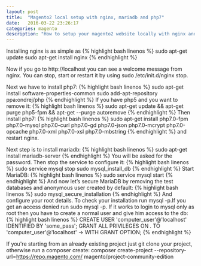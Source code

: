 ```yaml
---
layout: post
title:  "Magento2 local setup with nginx, mariadb and php7"
date:   2016-03-22 23:26:17
categories: magento
description: "How to setup your magento2 website locally with nginx and php7 if you're using a Linux distro (like ubuntu or debian)."
---
```

Installing nginx is as simple as
{% highlight bash linenos %}
sudo apt-get update
sudo apt-get install nginx
{% endhighlight %}

Now if you go to http://localhost you can see a welcome message from nginx. You can stop, start or restart it by using <span class="code">sudo /etc/init.d/nginx stop.</span>

Next we have to install php7:
{% highlight bash linenos %}
sudo apt-get install software-properties-common
sudo add-apt-repository ppa:ondrej/php
{% endhighlight %}
If you have php5 and you want to remove it:
{% highlight bash linenos %}
sudo apt-get update && apt-get purge php5-fpm && apt-get --purge autoremove
{% endhighlight %}
Then install php7:
{% highlight bash linenos %}
sudo apt-get install php7.0-fpm php7.0-mysql php7.0-curl php7.0-gd php7.0-json php7.0-mcrypt php7.0-opcache php7.0-xml php7.0-xsl php7.0-mbstring
{% endhighlight %}
and restart nginx.

Next step is to install mariadb:
{% highlight bash linenos %}
sudo apt-get install mariadb-server
{% endhighlight %}
You will be asked for the password. Then stop the service to configure it:
{% highlight bash linenos %}
sudo service mysql stop
sudo mysql_install_db
{% endhighlight %}
Start MariaDB:
{% highlight bash linenos %}
sudo service mysql start
{% endhighlight %}
And now let’s secure MariaDB by removing the test databases and anonymous user created by default:
{% highlight bash linenos %}
sudo mysql_secure_installation
{% endhighlight %}
And configure your root details.
To check your installation run <span class="code">mysql -p</span>.If you get an access denied run <span class="code">
sudo mysql -p</span>.
If it works to login to mysql only as root then you have to create a normal user and give him access to the db:
{% highlight bash linenos %}
CREATE USER 'computer_user'@'localhost' IDENTIFIED BY 'some_pass';
GRANT ALL PRIVILEGES ON *.* TO 'computer_user'@'localhost'
    ->     WITH GRANT OPTION;
{% endhighlight %}


If you're starting from an already existing project just git clone your project, otherwise run a composer create:
composer create-project --repository-url=https://repo.magento.com/ magento/project-community-edition <installation directory name>
